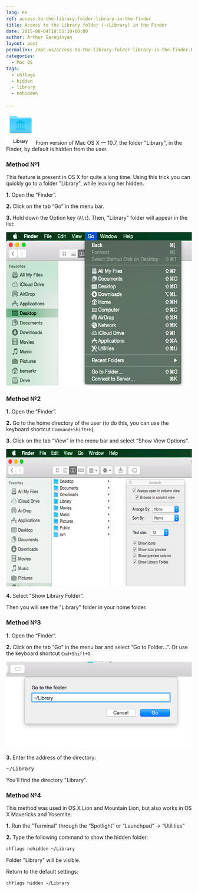 ```yaml
---
lang: en
ref: access-to-the-library-folder-library-in-the-finder
title: Access to the Library folder (~/Library) in the Finder
date: 2015-08-04T18:55:10+00:00
author: Arthur Gareginyan
layout: post
permalink: /mac-os/access-to-the-library-folder-library-in-the-finder.html
categories:
  - Mac OS
tags:
  - chflags
  - hidden
  - library
  - nohidden

---
```


![thumb](/images/access-to-the-library-folder-library-in-the-finder/Library.png)
From version of Mac OS X  —  10.7, the folder "Library", in the Finder, by default is hidden from the user.


### Method №1

This feature is present in OS X for quite a long time. Using this trick you can quickly go to a folder "Library", while leaving her hidden.

**1.** Open the “Finder”.

**2.** Click on the tab “Go” in the menu bar.

**3.** Hold down the Option key (`Alt`). Then, "Library" folder will appear in the list:

<img class="aligncenter" src="/images/access-to-the-library-folder-library-in-the-finder/Library-2.png" alt="Library-2" width="571" height="415" />


### Method №2

**1.** Open the “Finder”.

**2.** Go to the home directory of the user (to do this, you can use the keyboard shortcut `Command+Shift+H`).

**3.** Click on the tab “View” in the menu bar and select “Show View Options”.

<img class="aligncenter" src="/images/access-to-the-library-folder-library-in-the-finder/Library-3.png" alt="Library-3" width="650" height="372" />

**4.** Select “Show Library Folder”.

Then you will see the "Library" folder in your home folder.


### Method №3

**1.** Open the “Finder”.

**2.** Click on the tab “Go” in the menu bar and select “Go to Folder…”. Or use the keyboard shortcut `Cmd+Shift+G`.

<img class="aligncenter" src="/images/access-to-the-library-folder-library-in-the-finder/Library-4.png" alt="Library-2" width="524" height="234" />

**3.** Enter the address of the directory:

<pre>
~/Library
</pre>

You'll find the directory "Library".


### Method №4

This method was used in OS X Lion and Mountain Lion, but also works in OS X Mavericks and Yosemite.

**1.** Run the "Terminal" through the “Spotlight” or “Launchpad” -&gt; “Utilities”

**2.** Type the following command to show the hidden folder:

```sh
chflags nohidden ~/Library
```

Folder "Library" will be visible.

Return to the default settings:

```sh
chflags hidden ~/Library
```
